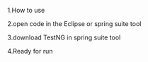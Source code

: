 1.How to use 


2.open code in the Eclipse or spring suite tool

3.download TestNG in spring suite tool

4.Ready for run 
